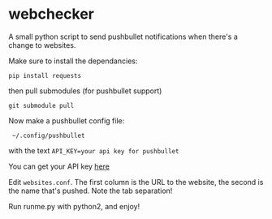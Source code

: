 # webchecker
A small python script to send pushbullet notifications when there's a change to websites.

Make sure to install the dependancies:

`pip install requests`

then pull submodules (for pushbullet support)

`git submodule pull`

Now make a pushbullet config file:

` ~/.config/pushbullet`

with the text
`API_KEY=your api key for pushbullet`

You can get your API key [here](https://www.pushbullet.com/account)

Edit `websites.conf`. The first column is the URL to the website, the second is the name that's pushed. Note the tab separation!

Run runme.py with python2, and enjoy!


